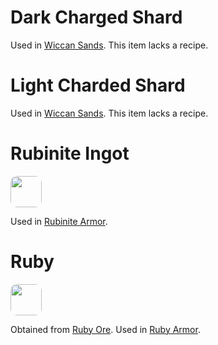 #
# Dark Charged Shard

Used in [Wiccan Sands](gear/tools#wiccan-sands). This item lacks a recipe.

# Light Charded Shard

Used in [Wiccan Sands](gear/tools#wiccan-sands). This item lacks a recipe.

# Rubinite Ingot

<img style="border-radius:10px;height:50px;" src="/steelwitchesplus/_media/recipes/recipe_rubinite_ingot.png">

Used in [Rubinite Armor](gear/armor#rubinite).

# Ruby

<img style="border-radius:10px;height:50px;" src="/steelwitchesplus/_media/misc/ruby.png">

Obtained from [Ruby Ore](blocks#ruby-ore). Used in [Ruby Armor](gear/armor#ruby).